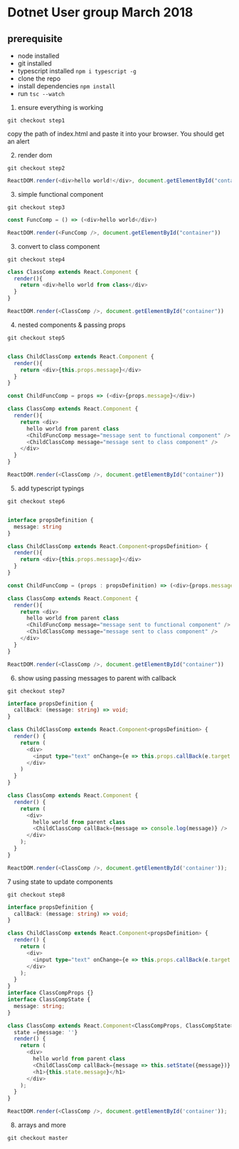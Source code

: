 # Dotnet User group March 2018

## prerequisite
* node installed
* git installed
* typescript installed `npm i typescript -g `
* clone the repo
* install dependencies `npm install`
* run `tsc --watch`


1. ensure everything is working
```
git checkout step1
``` 
copy the path of index.html and paste it into your browser. You should get an alert


2. render dom
``` 
git checkout step2
```
```javascript
ReactDOM.render(<div>hello world!</div>, document.getElementById("container"))
```

3. simple functional component
``` 
git checkout step3
```

```javascript
const FuncComp = () => (<div>hello world</div>)

ReactDOM.render(<FuncComp />, document.getElementById("container"))
```


3. convert to class component
``` 
git checkout step4
```
```javascript
class ClassComp extends React.Component {
  render(){
    return <div>hello world from class</div>
  }
}

ReactDOM.render(<ClassComp />, document.getElementById("container"))
```

4. nested components & passing props
``` 
git checkout step5
```
```typescript

class ChildClassComp extends React.Component {
  render(){
    return <div>{this.props.message}</div>
  }
}

const ChildFuncComp = props => (<div>{props.message}</div>)

class ClassComp extends React.Component {
  render(){
    return <div>
      hello world from parent class
      <ChildFuncComp message="message sent to functional component" />
      <ChildClassComp message="message sent to class component" />
    </div>
  }
}

ReactDOM.render(<ClassComp />, document.getElementById("container"))
```


5. add typescript typings
``` 
git checkout step6
```
```typescript

interface propsDefinition {
  message: string
} 

class ChildClassComp extends React.Component<propsDefinition> {
  render(){
    return <div>{this.props.message}</div>
  }
}

const ChildFuncComp = (props : propsDefinition) => (<div>{props.message}</div>)

class ClassComp extends React.Component {
  render(){
    return <div>
      hello world from parent class
      <ChildFuncComp message="message sent to functional component" />
      <ChildClassComp message="message sent to class component" />
    </div>
  }
}

ReactDOM.render(<ClassComp />, document.getElementById("container"))
```

6. show using passing messages to parent with callback
``` 
git checkout step7
```
```typescript
interface propsDefinition {
  callBack: (message: string) => void;
}

class ChildClassComp extends React.Component<propsDefinition> {
  render() {
    return (
      <div>
        <input type="text" onChange={e => this.props.callBack(e.target.value)} />
      </div>
    )
  }
}

class ClassComp extends React.Component {
  render() {
    return (
      <div>
        hello world from parent class
        <ChildClassComp callBack={message => console.log(message)} />
      </div>
    );
  }
}

ReactDOM.render(<ClassComp />, document.getElementById('container'));
```

7 using state to update components
``` 
git checkout step8
```
```typescript
interface propsDefinition {
  callBack: (message: string) => void;
}

class ChildClassComp extends React.Component<propsDefinition> {
  render() {
    return (
      <div>
        <input type="text" onChange={e => this.props.callBack(e.target.value)} />
      </div>
    );
  }
}
interface ClassCompProps {}
interface ClassCompState {
  message: string;
}

class ClassComp extends React.Component<ClassCompProps, ClassCompState> {
  state ={message: ''}
  render() {
    return (
      <div>
        hello world from parent class
        <ChildClassComp callBack={message => this.setState({message})} />
        <h1>{this.state.message}</h1>
      </div>
    );
  }
}

ReactDOM.render(<ClassComp />, document.getElementById('container'));

```

8. arrays and more
``` 
git checkout master
```